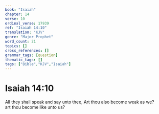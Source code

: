 ```yaml
---
book: "Isaiah"
chapter: 14
verse: 10
ordinal_verse: 17939
ref: "Isaiah 14:10"
translation: "KJV"
genre: "Major Prophet"
word_count: 21
topics: []
cross_references: []
grammar_tags: [question]
thematic_tags: []
tags: ["Bible","KJV","Isaiah"]
---
```


# Isaiah 14:10

All they shall speak and say unto thee, Art thou also become weak as we? art thou become like unto us?
